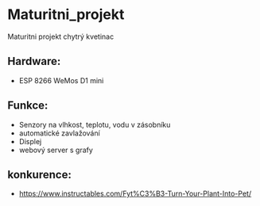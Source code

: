 # Maturitni_projekt
Maturitni projekt chytrý kvetinac

## Hardware:
- ESP 8266 WeMos D1 mini



## Funkce:
- Senzory na vlhkost, teplotu, vodu v zásobníku
- automatické zavlažování
- Displej
- webový server s grafy



## konkurence:
- https://www.instructables.com/Fyt%C3%B3-Turn-Your-Plant-Into-Pet/
